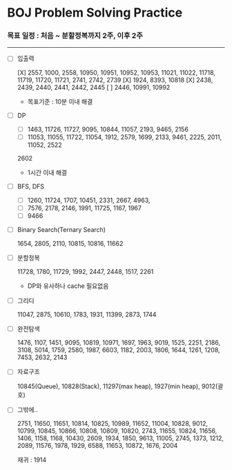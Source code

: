 # BOJ Problem Solving Practice

### 목표 일정 : 처음 ~ 분할정복까지 2주, 이후 2주

---

- [ ]  입출력

    [X] 2557, 1000, 2558, 10950, 10951, 10952, 10953, 11021, 11022, 11718, 11719, 11720, 11721, 2741, 2742, 2739
    [X] 1924, 8393, 10818
    [X] 2438, 2439, 2440, 2441, 2442, 2445
    [ ] 2446, 10991, 10992

    - 목표기준 : 10분 이내 해결
- [ ]  DP
    - [ ]  1463, 11726, 11727, 9095, 10844, 11057, 2193, 9465, 2156
    - [ ]  11053, 11055, 11722, 11054, 1912, 2579, 1699, 2133, 9461, 2225, 2011, 11052, 2522

    2602

    - 1시간 이내 해결
- [ ]  BFS, DFS
    - [ ]  1260, 11724, 1707, 10451, 2331, 2667, 4963,
    - [ ]  7576, 2178, 2146, 1991, 11725, 1167, 1967
    - [ ]  9466
- [ ]  Binary Search(Ternary Search)

    1654, 2805, 2110, 10815, 10816, 11662

- [ ]  분할정복

    11728, 1780, 11729, 1992, 2447, 2448, 1517, 2261

    - DP와 유사하나 cache 필요없음

- [ ]  그리디

    11047, 2875, 10610, 1783, 1931, 11399, 2873, 1744

- [ ]  완전탐색

    1476, 1107, 1451, 9095, 10819, 10971, 1697, 1963, 9019, 1525, 2251, 2186, 3108, 5014, 1759, 2580, 1987, 6603, 1182, 2003, 1806, 1644, 1261, 1208, 7453, 2632, 2143

- [ ]  자료구조

    10845(Queue), 10828(Stack), 11297(max heap), 1927(min heap), 9012(괄호)

- [ ]  그밖에..

    2751, 11650, 11651, 10814, 10825, 10989, 11652, 11004, 10828, 9012, 10799, 10845, 10866, 10808, 10809, 10820, 2743, 11655, 10824, 11656, 1406, 1158, 1168, 10430, 2609, 1934, 1850, 9613, 11005, 2745, 1373, 1212, 2089, 11576, 1978, 1929, 6588, 11653, 10872, 1676, 2004

    재귀 : 1914
